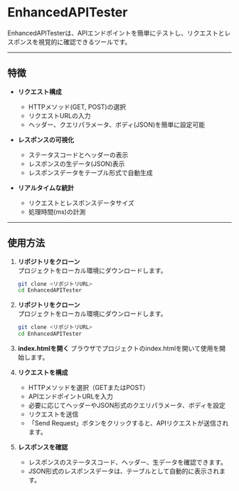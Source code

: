 # EnhancedAPITester

EnhancedAPITesterは、APIエンドポイントを簡単にテストし、リクエストとレスポンスを視覚的に確認できるツールです。

---

## 特徴

- **リクエスト構成**  
  - HTTPメソッド(GET, POST)の選択
  - リクエストURLの入力
  - ヘッダー、クエリパラメータ、ボディ(JSON)を簡単に設定可能

- **レスポンスの可視化**  
  - ステータスコードとヘッダーの表示
  - レスポンスの生データ(JSON)表示
  - レスポンスデータをテーブル形式で自動生成

- **リアルタイムな統計**  
  - リクエストとレスポンスデータサイズ
  - 処理時間(ms)の計測
---

## 使用方法

1. **リポジトリをクローン**  
   プロジェクトをローカル環境にダウンロードします。

   ```bash
   git clone <リポジトリURL>
   cd EnhancedAPITester


1. **リポジトリをクローン**  
   プロジェクトをローカル環境にダウンロードします。

   ```bash
   git clone <リポジトリURL>
   cd EnhancedAPITester
   ```
2. **index.htmlを開く**
   ブラウザでプロジェクトのindex.htmlを開いて使用を開始します。

3. **リクエストを構成**
   * HTTPメソッドを選択（GETまたはPOST）
   * APIエンドポイントURLを入力
   * 必要に応じてヘッダーやJSON形式のクエリパラメータ、ボディを設定
   * リクエストを送信
   * 「Send Request」ボタンをクリックすると、APIリクエストが送信されます。

4. **レスポンスを確認**
   * レスポンスのステータスコード、ヘッダー、生データを確認できます。
   * JSON形式のレスポンスデータは、テーブルとして自動的に表示されます。
